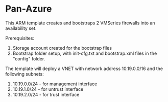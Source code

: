 # Pan-Azure
This ARM template creates and bootstraps 2 VMSeries firewalls into an availability set.

Prerequisites:
1. Storage account created for the bootstrap files
2. Bootstrap folder setup, with init-cfg.txt and bootstrap.xml files in the "config" folder.

The template will deploy a VNET with network address 10.19.0.0/16 and the following subnets:

1. 10.19.0.0/24 - for management interface
2. 10.19.1.0/24 - for untrust interface
3. 10.19.2.0/24 - for trust interface
